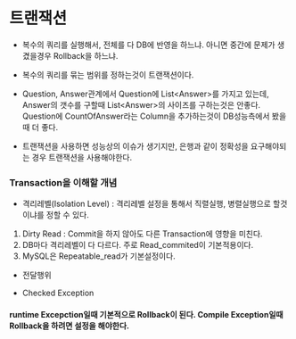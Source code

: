 트랜잭션
==

- 복수의 쿼리를 실행해서, 전체를 다 DB에 반영을 하느냐. 아니면 중간에 문제가 생겼을경우 Rollback을 하느냐.
- 복수의 쿼리를 묶는 범위를 정하는것이 트랜잭션이다.



- Question, Answer관계에서 Question에 List\<Answer>를 가지고 있는데, Answer의 갯수를 구할때 List\<Answer>의 사이즈를 구하는것은 안좋다. Question에 CountOfAnswer라는 Column을 추가하는것이 DB성능측에서 봤을때 더 좋다.
- 트랜잭션을 사용하면 성능상의 이슈가 생기지만, 은행과 같이 정확성을 요구해야되는 경우 트랜잭션을 사용해야한다.


### Transaction을 이해할 개념

- 격리레벨(Isolation Level) : 격리레벨 설정을 통해서 직렬실행, 병렬실행으로 할것이냐를 정할 수 있다.
1. Dirty Read : Commit을 하지 않아도 다른 Transaction에 영향을 미친다.
2. DB마다 격리레벨이 다 다르다. 주로 Read_commited이 기본적용이다.
3. MySQL은 Repeatable_read가 기본설정이다.
- 전달행위

- Checked Exception



#### runtime Excepction일때 기본적으로 Rollback이 된다. Compile Exception일때 Rollback을 하려면 설정을 해야한다.
